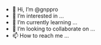 - 👋 Hi, I’m @gnppro
- 👀 I’m interested in ...
- 🌱 I’m currently learning ...
- 💞️ I’m looking to collaborate on ...
- 📫 How to reach me ...

<!---
gnppro/gnppro is a ✨ special ✨ repository because its `README.md` (this file) appears on your GitHub profile.
You can click the Preview link to take a look at your changes.
--->
